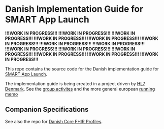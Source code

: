 # Danish Implementation Guide for SMART App Launch

**!!!WORK IN PROGRESS!!! !!!WORK IN PROGRESS!!! !!!WORK IN PROGRESS!!! !!!WORK IN PROGRESS!!! !!!WORK IN PROGRESS!!! !!!WORK IN PROGRESS!!! !!!WORK IN PROGRESS!!! !!!WORK IN PROGRESS!!! !!!WORK IN PROGRESS!!! !!!WORK IN PROGRESS!!! !!!WORK IN PROGRESS!!! !!!WORK IN PROGRESS!!! !!!WORK IN PROGRESS!!! !!!WORK IN PROGRESS!!!**

This repo contains the source code for the Danish implementation guide for [SMART App Launch](https://www.hl7.org/fhir/smart-app-launch/).

The implementation guide is being created in a project driven by [HL7 Denmark](https://www.hl7.dk).
See the [group activites](https://confluence.hl7.org/display/HD/DK+IPA+SIG) and 
the more general european [running memo](https://docs.google.com/document/d/1K0_0gDacXwYJxYd3vnI9IvD4ug2JssALiOAln14hZGo/edit?usp=sharing)

## Companion Specifications

See also the repo for [Danish Core FHIR Profiles](https://github.com/hl7dk/dk-core).
